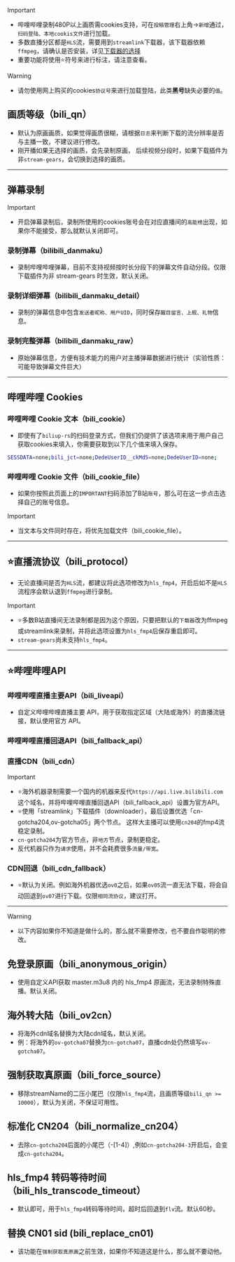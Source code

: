 > [!IMPORTANT]
> * 哔哩哔哩录制480P以上画质需cookies支持，可在`投稿管理`右上角→`新增`通过，`扫码登陆、本地cookis文件`进行加载。      
> * 多数直播分区都是`HLS`流，需要用到`streamlink`下载器，该下载器依赖`ffmpeg`，请确认是否安装，详见[下载器的选择](../Config/GlobalConfig.html#下载插件-downloader)       
> * 重要功能将使用⭐符号来进行标注，请注意查看。           

> [!WARNING]
> * 请勿使用网上购买的cookies`协议号`来进行加载登陆，此类**黑号**缺失必要的`值`。      


## 画质等级（bili_qn）   

* 默认为原画画质，如果觉得画质很糊，请根据`日志`来判断下载的流分辨率是否与主播一致，不建议进行修改。   
* 刚开播如果无选择的画质，会先录制原画， 后续视频分段时，如果下载插件为非`stream-gears`，会切换到选择的画质。   

----

## 弹幕录制   

> [!IMPORTANT]
> * 开启弹幕录制后，录制所使用的cookies账号会在对应直播间的`高能榜`出现，如果你不能接受，那么就默认关闭即可。   

### 录制弹幕（bilibili_danmaku）   

* 录制哔哩哔哩弹幕，目前不支持视频按时长分段下的弹幕文件自动分段。仅限下载插件为非 stream-gears 时生效，默认关闭。   

### 录制详细弹幕（bilibili_danmaku_detail）   
* 录制的弹幕信息中包含`发送者昵称、用户UID`，同时保存`醒目留言、上舰、礼物`信息。   

### 录制完整弹幕（bilibili_danmaku_raw）   
* 原始弹幕信息，方便有技术能力的用户对主播弹幕数据进行统计（实验性质：可能导致弹幕文件巨大）

----
## 哔哩哔哩 Cookies   


### 哔哩哔哩 Cookie 文本（bili_cookie）   
* 即使有了`biliup-rs`的扫码登录方式，但我们仍提供了该选项来用于用户自己获取cookies来填入，你需要获取到以下几个值来填入保存。   

```bash
SESSDATA=none;bili_jct=none;DedeUserID__ckMd5=none;DedeUserID=none;
```   

### 哔哩哔哩 Cookie 文件（bili_cookie_file）   

* 如果你按照此页面上的`IMPORTANT`扫码添加了B站`账号`，那么可在这一步点击选择自己的账号信息。      

> [!IMPORTANT]
> * 当文本与文件同时存在，将优先加载文件（bili_cookie_file）。

----   

## ⭐直播流协议（bili_protocol）   

* 无论直播间是否为`HLS`流，都建议将此选项修改为`hls_fmp4`，开启后如不是`HLS`流程序会默认退到`ffmpeg`进行录制。   

> [!IMPORTANT]
> * ⭐多数B站直播间无法录制都是因为这个原因，只要把默认的`下载器`改为ffmpeg或streamlink来录制，并将此选项设置为`hls_fmp4`后保存重启即可。      
> * `stream-gears`尚未支持`hls_fmp4`。         

----   

## ⭐哔哩哔哩API   


### 哔哩哔哩直播主要API（bili_liveapi）   
* 自定义哔哩哔哩直播主要 API，用于获取指定区域（大陆或海外）的直播流链接，默认使用官方 API。   

### 哔哩哔哩直播回退API（bili_fallback_api）   

### 直播CDN（bili_cdn）

> [!IMPORTANT]
> * ⭐海外机器录制需要一个国内的机器来反代`https://api.live.bilibili.com`这个域名，并将哔哩哔哩直播回退API（bili_fallback_api）设置为官方API。      
> * ⭐使用「streamlink」下载插件（downloader），最后设置优选「cn-gotcha204,ov-gotcha05」两个节点。 这样大主播可以使用`cn204`的fmp4流稳定录制。      
> * `cn-gotcha204`为官方节点，非`地方`节点，录制更稳定。      
> * 反代机器只作为`请求`使用，并不会耗费很多`流量/带宽`。         

### CDN回退（bili_cdn_fallback）   
* ⭐默认为关闭。例如海外机器优选`ov0`之后，如果`ov05`流一直无法下载，将会自动回退到`ov07`进行下载。仅限`相同流协议`，建议打开。   

----   

> [!WARNING]
> * 以下内容如果你不知道是做什么的，那么就不需要修改，也不要自作聪明的修改。   

## 免登录原画（bili_anonymous_origin）   

* 使用自定义API获取 master.m3u8 内的 hls_fmp4 原画流，无法录制特殊直播。默认关闭。   

## 海外转大陆（bili_ov2cn）   
* 将海外cdn域名替换为大陆cdn域名，默认关闭。   
* 例：将海外的`ov-gotcha07`替换为`cn-gotcha07`，直播cdn处仍然填写`ov-gotcha07`。   

## 强制获取真原画（bili_force_source）   
* 移除streamName的二压小尾巴（仅限`hls_fmp4`流，且画质等级`bili_qn >= 10000`），默认为关闭，不保证可用性。   

## 标准化 CN204（bili_normalize_cn204）   

* 去除`cn-gotcha204`后面的小尾巴（-[1-4]）,例如`cn-gotcha204-3`开启后，会变成`cn-gotcha204`。   

## hls_fmp4 转码等待时间（bili_hls_transcode_timeout）   
* 默认即可，用于`hls_fmp4`转码等待时间，超时后回退到`flv`流。默认60秒。   

## 替换 CN01 sid (bili_replace_cn01)   

* 该功能在`强制获取真原画`之前生效，如果你不知道这是什么，那么就不要动他。
